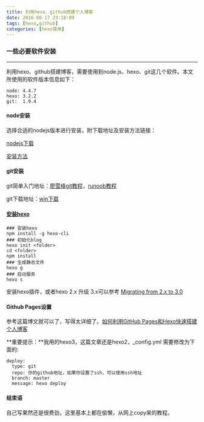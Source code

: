```yaml
---
title: 利用hexo、github搭建个人博客
date: 2016-08-17 23:18:09
tags: [hexo,github]
categories: [hexo使用]
---
```


### 一些必要软件安装

------

利用hexo、github搭建博客，需要使用到node.js、hexo、git这几个软件。本文所使用的软件版本信息如下：

```
node: 4.4.7
hexo: 3.2.2
git:  1.9.4
```

#### node安装

选择合适的nodejs版本进行安装，附下载地址及安装方法链接：

[nodejs下载](https://nodejs.org/en/download/)

[安装方法](http://www.runoob.com/nodejs/nodejs-install-setup.html)

#### git安装

git简单入门地址：[廖雪峰git教程](http://www.liaoxuefeng.com/wiki/0013739516305929606dd18361248578c67b8067c8c017b000)，[runoob教程](http://www.runoob.com/git/git-install-setup.html)

git下载地址：[win下载](https://git-scm.com/download/win)

#### [安装hexo](https://hexo.io/zh-cn/docs/)

```shell
### 安装hexo
npm install -g hexo-cli
### 初始化blog
hexo init <folder>
cd <folder>
npm install
### 生成静态文件
hexo g
### 启动服务
hexo s
```

安装hexo插件，或者hexo 2.x 升级 3.x可以参考 [Migrating from 2.x to 3.0](https://github.com/hexojs/hexo/wiki/Migrating-from-2.x-to-3.0)

#### Github Pages设置

参考这篇博文就可以了，写得太详细了。[如何利用GitHub Pages和Hexo快速搭建个人博客](http://sunwhut.com/2015/10/30/buildBlog/)

**重要提示：**我用的hexo3，这篇文章还是hexo2，_config.yml 需要修改为下面的:

```properties
deploy:
  type: git
  repo: 你的github地址，如果你设置了ssh，可以使用ssh地址
  branch: master
  message: hexo deploy
```



#### 结束语

自己写果然还是很费劲，这里基本上都在偷懒，从网上copy来的教程。